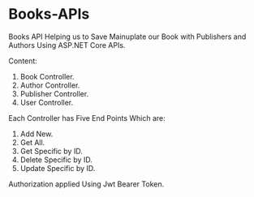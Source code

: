 # Books-APIs
Books API Helping us to Save Mainuplate our Book with Publishers and Authors Using ASP.NET Core APIs.

Content:
1. Book Controller.
2. Author Controller.
3. Publisher Controller.
4. User Controller.

Each Controller has Five End Points Which are:
1. Add New.
2. Get All.
3. Get Specific by ID.
4. Delete Specific by ID.
5. Update Specific by ID.

Authorization applied Using Jwt Bearer Token.
